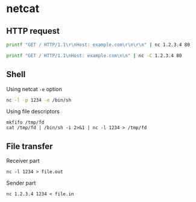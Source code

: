 # netcat

## HTTP request

```bash
printf "GET / HTTP/1.1\r\nHost: example.com\r\n\r\n" | nc 1.2.3.4 80
```

```bash
printf "GET / HTTP/1.1\nHost: example.com\n\n" | nc -C 1.2.3.4 80
```

## Shell

Using netcat `-e` option

```bash
nc -l -p 1234 -e /bin/sh
```

Using file descriptors

```
mkfifo /tmp/fd
cat /tmp/fd | /bin/sh -i 2>&1 | nc -l 1234 > /tmp/fd
```

## File transfer

Receiver part

```
nc -l 1234 > file.out
```

Sender part

```
nc 1.2.3.4 1234 < file.in
```